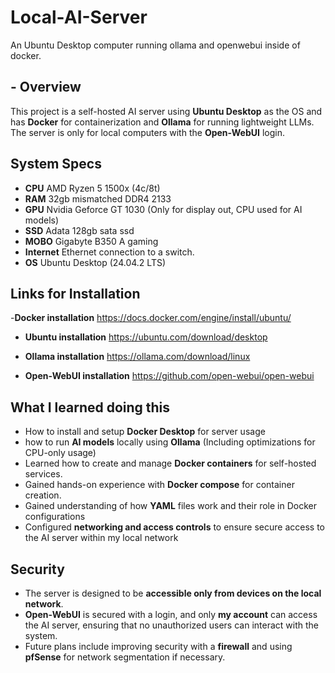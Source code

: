 # Local-AI-Server
An Ubuntu Desktop computer running ollama and openwebui inside of docker.

## - Overview 
This project is a self-hosted AI server using **Ubuntu Desktop** as the OS and has **Docker** for containerization and **Ollama** for running lightweight LLMs. The server is only for local computers with the **Open-WebUI** login. 


## System Specs
- **CPU** AMD Ryzen 5 1500x (4c/8t)
- **RAM** 32gb mismatched DDR4 2133
- **GPU** Nvidia Geforce GT 1030 (Only for display out, CPU used for AI models)
- **SSD** Adata 128gb sata ssd
- **MOBO** Gigabyte B350 A gaming
- **Internet** Ethernet connection to a switch.
- **OS** Ubuntu Desktop (24.04.2 LTS)





## Links for Installation

-**Docker installation** 
https://docs.docker.com/engine/install/ubuntu/

- **Ubuntu installation**
https://ubuntu.com/download/desktop

- **Ollama installation**
https://ollama.com/download/linux

- **Open-WebUI installation**
https://github.com/open-webui/open-webui


## What I learned doing this 
- How to install and setup **Docker Desktop** for server usage
- how to run **AI models** locally using **Ollama** (Including optimizations for CPU-only usage)
- Learned how to create and manage **Docker containers** for self-hosted services.
- Gained hands-on experience with **Docker compose** for container creation.
- Gained understanding of how **YAML** files work and their role in Docker configurations
- Configured **networking and access controls** to ensure secure access to the AI server within my local network

## Security 
- The server is designed to be **accessible only from devices on the local network**.
- **Open-WebUI** is secured with a login, and only **my account** can access the AI server, ensuring that no unauthorized users can interact with the system.
- Future plans include improving security with a **firewall** and using **pfSense** for network segmentation if necessary.